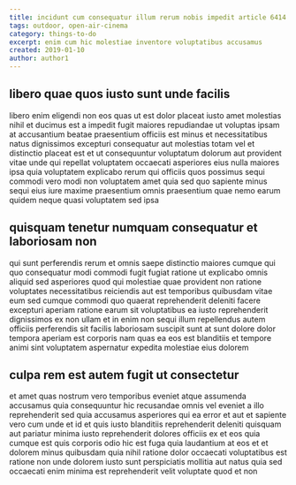 ```yaml
---
title: incidunt cum consequatur illum rerum nobis impedit article 6414
tags: outdoor, open-air-cinema
category: things-to-do
excerpt: enim cum hic molestiae inventore voluptatibus accusamus
created: 2019-01-10
author: author1
---
```


## libero quae quos iusto sunt unde facilis

libero enim eligendi non eos quas ut est dolor placeat iusto amet molestias nihil et ducimus est a impedit fugit maiores repudiandae ut voluptas ipsam at accusantium beatae praesentium officiis est minus et necessitatibus natus dignissimos excepturi consequatur aut molestias totam vel et distinctio placeat est et ut consequuntur voluptatum dolorum aut provident vitae unde qui repellat voluptatem occaecati asperiores eius nulla maiores ipsa quia voluptatem explicabo rerum qui officiis quos possimus sequi commodi vero modi non voluptatem amet quia sed quo sapiente minus sequi eius iure maxime praesentium omnis praesentium quae nemo earum quidem neque quasi voluptatem sed ipsa

## quisquam tenetur numquam consequatur et laboriosam non

qui sunt perferendis rerum et omnis saepe distinctio maiores cumque qui quo consequatur modi commodi fugit fugiat ratione ut explicabo omnis aliquid sed asperiores quod qui molestiae quae provident non ratione voluptates necessitatibus reiciendis aut est temporibus quibusdam vitae eum sed cumque commodi quo quaerat reprehenderit deleniti facere excepturi aperiam ratione earum sit voluptatibus ea iusto reprehenderit dignissimos ex non ullam et in enim non sequi illum repellendus autem officiis perferendis sit facilis laboriosam suscipit sunt at sunt dolore dolor tempora aperiam est corporis nam quas ea eos est blanditiis et tempore animi sint voluptatem aspernatur expedita molestiae eius dolorem

## culpa rem est autem fugit ut consectetur

et amet quas nostrum vero temporibus eveniet atque assumenda accusamus quia consequuntur hic recusandae omnis vel eveniet a illo reprehenderit sed quia accusamus asperiores qui ea error et aut et sapiente vero cum unde et id et quis iusto blanditiis reprehenderit deleniti quisquam aut pariatur minima iusto reprehenderit dolores officiis ex et eos quia cumque est quis corporis odio hic est fuga quia laudantium at eos et et dolorem minus quibusdam quia nihil ratione dolor occaecati voluptatibus est ratione non unde dolorem iusto sunt perspiciatis mollitia aut natus quia sed occaecati enim minima est reprehenderit velit voluptate quod et non
